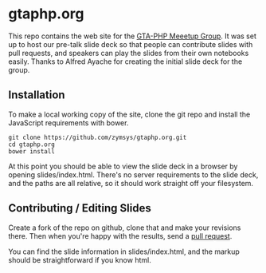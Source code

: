 gtaphp.org
==========

This repo contains the web site for the [GTA-PHP Meeetup Group](http://gtaphp.org/).
It was set up to host our pre-talk slide deck so that people can contribute
slides with pull requests, and speakers can play the slides from their own
notebooks easily. Thanks to Alfred Ayache for creating the initial slide
deck for the group.

Installation
------------

To make a local working copy of the site, clone the git repo and install
the JavaScript requirements with bower.

    git clone https://github.com/zymsys/gtaphp.org.git
    cd gtaphp.org
    bower install
    
At this point you should be able to view the slide deck in a browser by opening
slides/index.html. There's no server requirements to the slide deck, and
the paths are all relative, so it should work straight off your filesystem.

Contributing / Editing Slides
-----------------------------

Create a fork of the repo on github, clone that and make your revisions there.
Then when you're happy with the results, send a 
[pull request](https://help.github.com/articles/using-pull-requests/).

You can find the slide information in slides/index.html, and the markup should
be straightforward if you know html.